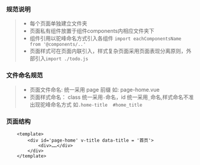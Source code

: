 ### 规范说明
> * 每个页面单独建立文件夹
> * 页面私有组件放置于组件components内相应文件夹下
> * 组件引用以驼峰命名方式引入各组件
`import eachComponentsName from '@components/..'`
> * 页面样式可在页面内联引入，样式复杂页面采用页面表现分离原则，外部引入`import ./todo.js`

### 文件命名规范
> * 页面文件命名: 统一采用 page 前缀 如: page-home.vue
> * 页面样式命名： class 统一采用`-`命名，id 统一采用`_`命名,样式命名不准出现驼峰命名方式 如`.home-title  #home_title`

### 页面结构
```
    <template>
        <div id='page-home' v-title data-title = '首页'>
            <div>……</div> 
        </div>
    </template>    
```

